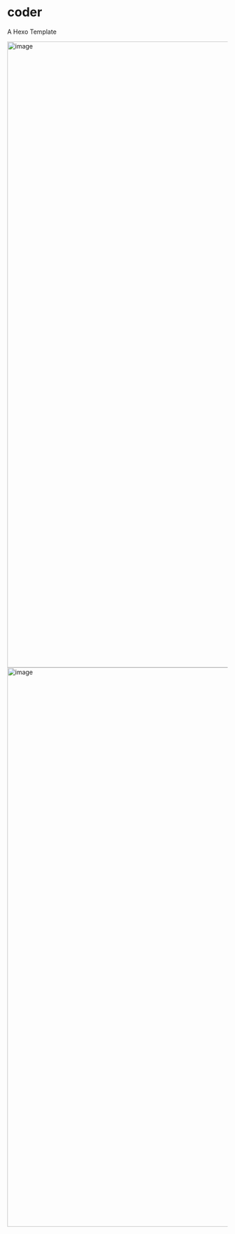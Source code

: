 # coder
A Hexo Template

<img width="1426" alt="image" src="https://github.com/EvanLuo42/coder/assets/62578958/3f83d6ad-185f-42e1-a09d-77e500f294f7">
<img width="1274" alt="image" src="https://github.com/EvanLuo42/coder/assets/62578958/41cae829-289e-4cda-8b0a-a7a4007db56f">

